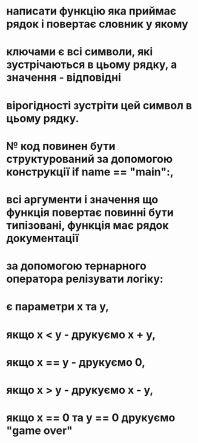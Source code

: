 # написати функцію яка приймає рядок і повертає словник у якому
# ключами є всі символи, які зустрічаються в цьому рядку, а значення - відповідні
# вірогідності зустріти цей символ в цьому рядку.
# № код повинен бути структурований за допомогою конструкції if name == "__main__":,
# всі аргументи і значення що функція повертає повинні бути типізовані, функція має рядок документації


# за допомогою тернарного оператора релізувати логіку:
# є параметри x та у,
# якщо x < y - друкуємо x + y,
# якщо x == y - друкуємо 0,
# якщо x > y - друкуємо x - y,
# якщо x == 0 та y == 0 друкуємо "game over"
